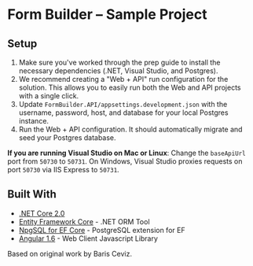 # Form Builder – Sample Project

## Setup

1. Make sure you've worked through the prep guide to install the necessary
   dependencies (.NET, Visual Studio, and Postgres).
2. We recommend creating a "Web + API" run configuration for the solution.
   This allows you to easily run both the Web and API projects with a single
   click.
3. Update `FormBuilder.API/appsettings.development.json` with the
   username, password, host, and database for your local Postgres instance.
4. Run the Web + API configuration. It should automatically migrate and seed
   your Postgres database.

**If you are running Visual Studio on Mac or Linux**: Change the `baseApiUrl`
port from `50730` to `50731`. On Windows, Visual Studio proxies requests on
port `50730` via IIS Express to `50731`.

## Built With

* [.NET Core 2.0](https://www.microsoft.com/net/)
* [Entity Framework Core](https://docs.microsoft.com/en-us/ef/core/) - .NET ORM Tool
* [NpgSQL for EF Core](http://www.npgsql.org/efcore/) - PostgreSQL extension for EF
* [Angular 1.6](https://angularjs.org/) - Web Client Javascript Library

Based on original work by Baris Ceviz.
